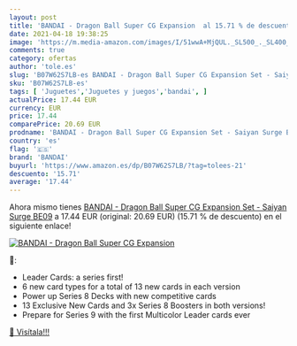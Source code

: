 ```yaml
---
layout: post
title: 'BANDAI - Dragon Ball Super CG Expansion  al 15.71 % de descuento'
date: 2021-04-18 19:38:25
image: 'https://m.media-amazon.com/images/I/51wwA+MjQUL._SL500_._SL400_.jpg'
comments: true
category: ofertas
author: 'tole.es'
slug: 'B07W62S7LB-es BANDAI - Dragon Ball Super CG Expansion Set - Saiyan Surge...'
sku: 'B07W62S7LB-es'
tags: [ 'Juguetes','Juguetes y juegos','bandai', ]
actualPrice: 17.44 EUR
currency: EUR
price: 17.44
comparePrice: 20.69 EUR
prodname: 'BANDAI - Dragon Ball Super CG Expansion Set - Saiyan Surge BE09'
country: 'es'
flag: '🇪🇸'
brand: 'BANDAI'
buyurl: 'https://www.amazon.es/dp/B07W62S7LB/?tag=tolees-21'
descuento: '15.71'
average: '17.44'
---
```


Ahora mismo tienes [BANDAI - Dragon Ball Super CG Expansion Set - Saiyan Surge BE09](https://www.amazon.es/dp/B07W62S7LB/?tag=tolees-21) a 17.44 EUR (original: 20.69 EUR) (15.71 %  de descuento) en el siguiente enlace!

[![BANDAI - Dragon Ball Super CG Expansion ](https://m.media-amazon.com/images/I/51wwA+MjQUL._SL500_._SL400_.jpg)](https://www.amazon.es/dp/B07W62S7LB/?tag=tolees-21)

🔎:

- Leader Cards: a series first!
- 6 new card types for a total of 13 new cards in each version
- Power up Series 8 Decks with new competitive cards
- 13 Exclusive New Cards and 3x Series 8 Boosters in both versions!
- Prepare for Series 9 with the first Multicolor Leader cards ever

[🛒 Visítala!!!](https://www.amazon.es/dp/B07W62S7LB/?tag=tolees-21)
